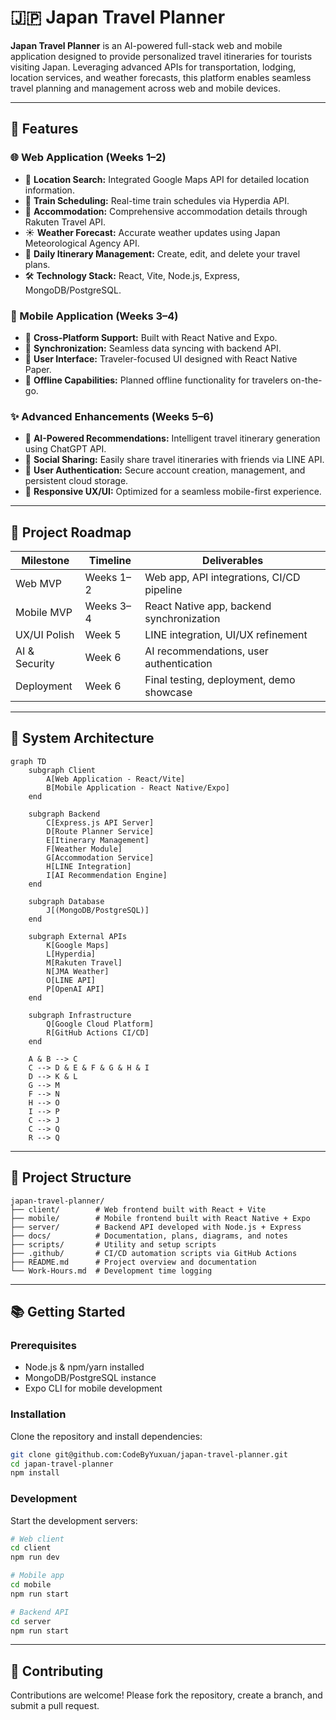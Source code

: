 # 🇯🇵 Japan Travel Planner

**Japan Travel Planner** is an AI-powered full-stack web and mobile application designed to provide personalized travel itineraries for tourists visiting Japan. Leveraging advanced APIs for transportation, lodging, location services, and weather forecasts, this platform enables seamless travel planning and management across web and mobile devices.

---

## 🚀 Features

### 🌐 Web Application (Weeks 1–2)

- 🔎 **Location Search:** Integrated Google Maps API for detailed location information.
- 🚅 **Train Scheduling:** Real-time train schedules via Hyperdia API.
- 🏨 **Accommodation:** Comprehensive accommodation details through Rakuten Travel API.
- ☀️ **Weather Forecast:** Accurate weather updates using Japan Meteorological Agency API.
- 📆 **Daily Itinerary Management:** Create, edit, and delete your travel plans.
- 🛠 **Technology Stack:** React, Vite, Node.js, Express, MongoDB/PostgreSQL.

### 📱 Mobile Application (Weeks 3–4)

- 📲 **Cross-Platform Support:** Built with React Native and Expo.
- 🔄 **Synchronization:** Seamless data syncing with backend API.
- 🎨 **User Interface:** Traveler-focused UI designed with React Native Paper.
- 📶 **Offline Capabilities:** Planned offline functionality for travelers on-the-go.

### ✨ Advanced Enhancements (Weeks 5–6)

- 🤖 **AI-Powered Recommendations:** Intelligent travel itinerary generation using ChatGPT API.
- 💬 **Social Sharing:** Easily share travel itineraries with friends via LINE API.
- 🔐 **User Authentication:** Secure account creation, management, and persistent cloud storage.
- 📱 **Responsive UX/UI:** Optimized for a seamless mobile-first experience.

---

## 📅 Project Roadmap

| Milestone     | Timeline  | Deliverables                              |
| ------------- | --------- | ----------------------------------------- |
| Web MVP       | Weeks 1–2 | Web app, API integrations, CI/CD pipeline |
| Mobile MVP    | Weeks 3–4 | React Native app, backend synchronization |
| UX/UI Polish  | Week 5    | LINE integration, UI/UX refinement        |
| AI & Security | Week 6    | AI recommendations, user authentication   |
| Deployment    | Week 6    | Final testing, deployment, demo showcase  |

---

## 🧩 System Architecture

```mermaid
graph TD
    subgraph Client
        A[Web Application - React/Vite]
        B[Mobile Application - React Native/Expo]
    end

    subgraph Backend
        C[Express.js API Server]
        D[Route Planner Service]
        E[Itinerary Management]
        F[Weather Module]
        G[Accommodation Service]
        H[LINE Integration]
        I[AI Recommendation Engine]
    end

    subgraph Database
        J[(MongoDB/PostgreSQL)]
    end

    subgraph External APIs
        K[Google Maps]
        L[Hyperdia]
        M[Rakuten Travel]
        N[JMA Weather]
        O[LINE API]
        P[OpenAI API]
    end

    subgraph Infrastructure
        Q[Google Cloud Platform]
        R[GitHub Actions CI/CD]
    end

    A & B --> C
    C --> D & E & F & G & H & I
    D --> K & L
    G --> M
    F --> N
    H --> O
    I --> P
    C --> J
    C --> Q
    R --> Q
```

---

## 📂 Project Structure

```
japan-travel-planner/
├── client/        # Web frontend built with React + Vite
├── mobile/        # Mobile frontend built with React Native + Expo
├── server/        # Backend API developed with Node.js + Express
├── docs/          # Documentation, plans, diagrams, and notes
├── scripts/       # Utility and setup scripts
├── .github/       # CI/CD automation scripts via GitHub Actions
├── README.md      # Project overview and documentation
└── Work-Hours.md  # Development time logging
```

---

## 📚 Getting Started

### Prerequisites

- Node.js & npm/yarn installed
- MongoDB/PostgreSQL instance
- Expo CLI for mobile development

### Installation

Clone the repository and install dependencies:

```bash
git clone git@github.com:CodeByYuxuan/japan-travel-planner.git
cd japan-travel-planner
npm install
```

### Development

Start the development servers:

```bash
# Web client
cd client
npm run dev

# Mobile app
cd mobile
npm run start

# Backend API
cd server
npm run start
```

---

## 🤝 Contributing

Contributions are welcome! Please fork the repository, create a branch, and submit a pull request.
